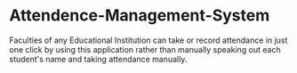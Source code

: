 # Attendence-Management-System
Faculties of any Educational Institution can take or record attendance in just one click by using this application rather than manually speaking out each student's name and taking attendance manually.

